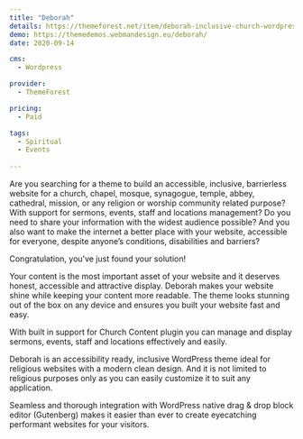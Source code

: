 ```yaml
---
title: "Deborah"
details: https://themeforest.net/item/deborah-inclusive-church-wordpress-theme/27541037
demo: https://themedemos.webmandesign.eu/deborah/
date: 2020-09-14

cms: 
  - Wordpress

provider: 
  - ThemeForest

pricing:
  - Paid

tags:
  - Spiritual
  - Events
  
---
```


Are you searching for a theme to build an accessible, inclusive, barrierless website for a church, chapel, mosque, synagogue, temple, abbey, cathedral, mission, or any religion or worship community related purpose? With support for sermons, events, staff and locations management?
Do you need to share your information with the widest audience possible?
And you also want to make the internet a better place with your website, accessible for everyone, despite anyone’s conditions, disabilities and barriers?

Congratulation, you’ve just found your solution!

Your content is the most important asset of your website and it deserves honest, accessible and attractive display. Deborah makes your website shine while keeping your content more readable. The theme looks stunning out of the box on any device and ensures you built your website fast and easy.

With built in support for Church Content plugin you can manage and display sermons, events, staff and locations effectively and easily.

Deborah is an accessibility ready, inclusive WordPress theme ideal for religious websites with a modern clean design. And it is not limited to religious purposes only as you can easily customize it to suit any application.

Seamless and thorough integration with WordPress native drag & drop block editor (Gutenberg) makes it easier than ever to create eyecatching performant websites for your visitors.